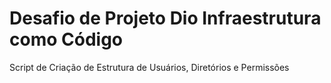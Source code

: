 # Desafio de Projeto Dio Infraestrutura como Código
Script de Criação de Estrutura de Usuários, Diretórios e Permissões
